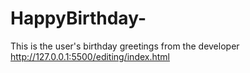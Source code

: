 # HappyBirthday-
This is the user's birthday greetings from the developer 
http://127.0.0.1:5500/editing/index.html
